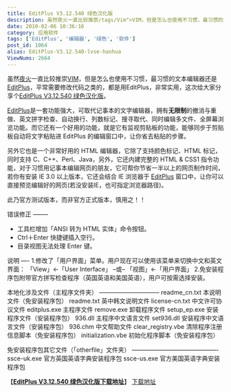 ```yaml
---
title: EditPlus V3.12.540 绿色汉化版
description: 虽然夜火一直比较推崇/tags/Vim">VIM，但是怎么也使用不习惯，最习惯的文本编辑器还是/tags/EditPlus">EditPlus，平常需要修改代码之类的，都是用EditPlus，非常实用，这次给大家分享个post/EditPlus-V3.12.540-lvse-hanhua.html">EditPlusV3.12.540绿色汉化版。
date: 2010-02-06 10:36:16
category: 应用软件
tags: ['EditPlus', '编辑器', '绿色', '软件']
post_id: 1064
alias: EditPlus-V3.12.540-lvse-hanhua
ViewNums: 2664
---
```


虽然[夜火](http://www.15897.com/)一直比较推崇[VIM](/tags/Vim)，但是怎么也使用不习惯，最习惯的文本编辑器还是[EditPlus](/tags/EditPlus)，平常需要修改代码之类的，都是用EditPlus，非常实用，这次给大家分享个[EditPlus V3.12.540 绿色汉化版](/blog/editplus-v312540-lvse-hanhua)。

[EditPlus](/blog/editplus-v312540-lvse-hanhua)是一套功能强大，可取代记事本的文字编辑器，拥有**无限制**的撤消与重做、英文拼字检查、自动换行、列数标记、搜寻取代、同时编辑多文件、全屏幕浏览功能。而它还有一个好用的功能，就是它有监视剪贴板的功能，能够同步于剪贴板自动将文字粘贴进 EditPlus 的编辑窗口中，让你省去粘贴的步骤。

另外它也是一个非常好用的 HTML 编辑器，它除了支持颜色标记、HTML 标记，同时支持 C、C++、Perl、Java，另外，它还内建完整的 HTML & CSS1 指令功能，对于习惯用记事本编辑网页的朋友，它可帮你节省一半以上的网页制作时间，若你有安装 IE 3.0 以上版本，它还会结合 IE 浏览器于 [EditPlus](/blog/editplus-v312540-lvse-hanhua) 窗口中，让你可以直接预览编辑好的网页(若没安装IE，也可指定浏览器路径)。

此乃官方测试版本，而非官方正式版本，慎用之！！

错误修正
——–
* 工具栏增加「ANSI 转为 HTML 实体」命令按钮。
* Ctrl＋Enter 快捷键插入空行。
* 目录视图无法处理 Enter 键。

说明
—-
1.修改了「用户界面」菜单。用户现在可以使用该菜单来切换中文和英文界面：
「View」←「User Interface」
–或–
「视图」←「用户界面」
2.免安装程序包附带官方拼写检查程序（英国英语和美国英语），用户可按需选择安装。

本地化涉及文件（主程序文件夹）
——————————
readme_cn.txt 本说明文件（免安装程序包）
readme.txt 英中韩文说明文件
license-cn.txt 中文许可协议文件
editplus.exe 主程序文件
remove.exe 卸载程序文件
setup_ep.exe 安装程序文件（安装程序包）
936.dll 主程序中文语言文件
set936.dll 安装程序中文语言文件（安装程序包）
936.chm 中文帮助文件
clear_registry.vbe 清除程序注册信息脚本（免安装程序包）
initialization.vbe 初始化程序脚本（免安装程序包）

免安装程序包其它文件（「otherfile」文件夹）
——————————————-
ssce-uk.exe 官方英国英语字典安装程序包
ssce-us.exe 官方美国英语字典安装程序包

【[**EditPlus V3.12.540 绿色汉化版下载地址**](/blog/editplus-v312540-lvse-hanhua)】
[下载地址](download.asp?id=385)

